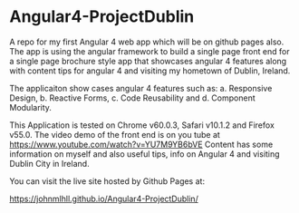 # Angular4-ProjectDublin
A repo for my first Angular 4 web app which will be on github pages also. 
The app is using the angular framework to build a single page front end for a 
single page brochure style app that showcases angular 4 features along with 
content tips for angular 4 and visiting my hometown of Dublin, Ireland.

The applicaiton show cases angular 4 features such as:
a. Responsive Design,
b. Reactive Forms,
c. Code Reusability and 
d. Component Modularity.

This Application is tested on Chrome v60.0.3, Safari v10.1.2 and Firefox v55.0.
The video demo of the front end is on you tube at https://www.youtube.com/watch?v=YU7M9YB6bVE
Content has some information on myself and also useful tips, info on Angular 4 and
visiting Dublin City in Ireland.

You can visit the live site hosted by Github Pages at:

 https://johnmlhll.github.io/Angular4-ProjectDublin/
